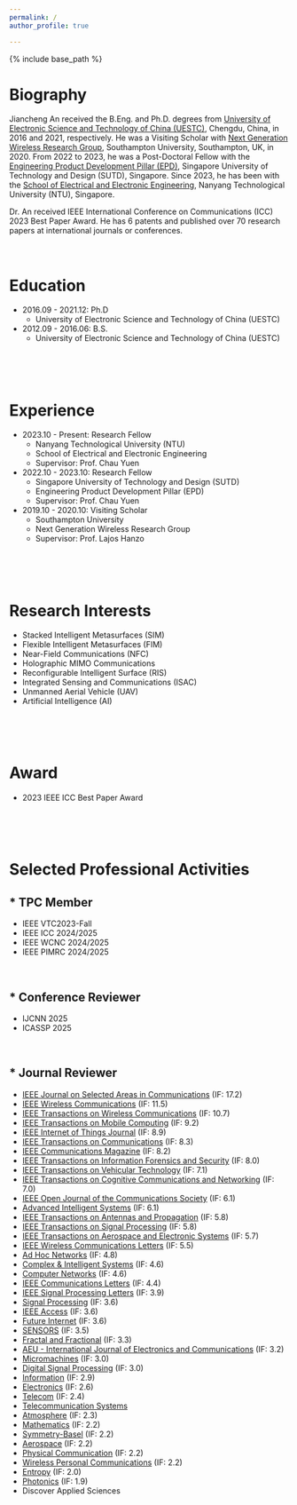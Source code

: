 ```yaml
---
permalink: /
author_profile: true

---
```


{% include base_path %}
# Biography
Jiancheng An received the B.Eng. and Ph.D. degrees from [University of Electronic Science and Technology of China (UESTC)](https://en.uestc.edu.cn/), Chengdu, China, in 2016 and 2021, respectively. He was a Visiting Scholar with [Next Generation Wireless Research Group](https://www.southampton.ac.uk/research/groups/next-generation-wireless), Southampton University, Southampton, UK, in 2020. From 2022 to 2023, he was a Post-Doctoral Fellow with the [Engineering Product Development Pillar (EPD)](https://www.sutd.edu.sg/epd), Singapore University of Technology and Design (SUTD), Singapore. Since 2023, he has been with the [School of Electrical and Electronic Engineering](https://www.ntu.edu.sg/eee/), Nanyang Technological University (NTU), Singapore.

Dr. An received IEEE International Conference on Communications (ICC) 2023 Best Paper Award. He has 6 patents and published over 70 research papers at international journals or conferences.
<br>
<br>
<br>

# Education
* 2016.09 - 2021.12: Ph.D
  * University of Electronic Science and Technology of China (UESTC)
* 2012.09 - 2016.06: B.S.
  * University of Electronic Science and Technology of China (UESTC)
<br>
<br>
<br>

# Experience
* 2023.10 - Present: Research Fellow
  * Nanyang Technological University (NTU)
  * School of Electrical and Electronic Engineering
  * Supervisor: Prof. Chau Yuen
* 2022.10 - 2023.10: Research Fellow
  * Singapore University of Technology and Design (SUTD)
  * Engineering Product Development Pillar (EPD)
  * Supervisor: Prof. Chau Yuen
* 2019.10 - 2020.10: Visiting Scholar
  * Southampton University
  * Next Generation Wireless Research Group
  * Supervisor: Prof. Lajos Hanzo
<br>
<br>
<br>

# Research Interests
* Stacked Intelligent Metasurfaces (SIM)
* Flexible Intelligent Metasurfaces (FIM)
* Near-Field Communications (NFC)
* Holographic MIMO Communications
* Reconfigurable Intelligent Surface (RIS)
* Integrated Sensing and Communications (ISAC)
* Unmanned Aerial Vehicle (UAV)
* Artificial Intelligence (AI)
<br>
<br>
<br>
  
# Award
* 2023 IEEE ICC Best Paper Award
<br>
<br>
<br>

# Selected Professional Activities
## \* TPC Member
* IEEE VTC2023-Fall
* IEEE ICC 2024/2025
* IEEE WCNC 2024/2025
* IEEE PIMRC 2024/2025
<br>

## \* Conference Reviewer 
* IJCNN 2025
* ICASSP 2025
<br>

## \* Journal Reviewer
* [IEEE Journal on Selected Areas in Communications](https://mc.manuscriptcentral.com/jsac-ieee) (IF: 17.2)
* [IEEE Wireless Communications](https://mc.manuscriptcentral.com/ieee-wcm) (IF: 11.5)
* [IEEE Transactions on Wireless Communications](https://mc.manuscriptcentral.com/twc) (IF: 10.7)
* [IEEE Transactions on Mobile Computing](https://mc.manuscriptcentral.com/tmc-cs) (IF: 9.2)
* [IEEE Internet of Things Journal](https://mc.manuscriptcentral.com/iot) (IF: 8.9)
* [IEEE Transactions on Communications](https://mc.manuscriptcentral.com/tcom) (IF: 8.3)
* [IEEE Communications Magazine](https://mc.manuscriptcentral.com/commag-ieee) (IF: 8.2)
* [IEEE Transactions on Information Forensics and Security](https://mc.manuscriptcentral.com/tifs-ieee) (IF: 8.0)
* [IEEE Transactions on Vehicular Technology](https://mc.manuscriptcentral.com/tvt-ieee) (IF: 7.1)
* [IEEE Transactions on Cognitive Communications and Networking](https://mc.manuscriptcentral.com/tccn) (IF: 7.0)
* [IEEE Open Journal of the Communications Society](https://mc.manuscriptcentral.com/oj-coms) (IF: 6.1)
* [Advanced Intelligent Systems](https://www.editorialmanager.com/advintellsyst/default2.aspx) (IF: 6.1)
* [IEEE Transactions on Antennas and Propagation](https://mc.manuscriptcentral.com/tap-ieee) (IF: 5.8)
* [IEEE Transactions on Signal Processing](https://mc.manuscriptcentral.com/tsp-ieee) (IF: 5.8)
* [IEEE Transactions on Aerospace and Electronic Systems](https://mc.manuscriptcentral.com/taes) (IF: 5.7)
* [IEEE Wireless Communications Letters](https://mc.manuscriptcentral.com/wcl) (IF: 5.5)
* [Ad Hoc Networks](https://www.editorialmanager.com/adhoc/default2.aspx) (IF: 4.8)
* [Complex & Intelligent Systems](https://www.editorialmanager.com/cais/default.aspx) (IF: 4.6)
* [Computer Networks](https://www.editorialmanager.com/comnet/Default.aspx) (IF: 4.6)
* [IEEE Communications Letters](https://mc.manuscriptcentral.com/comml-ieee) (IF: 4.4)
* [IEEE Signal Processing Letters](https://mc.manuscriptcentral.com/spl-ieee) (IF: 3.9)
* [Signal Processing](https://www.editorialmanager.com/sigpro/default.aspx) (IF: 3.6)
* [IEEE Access](https://mc.manuscriptcentral.com/ieee-access) (IF: 3.6)
* [Future Internet](https://login.mdpi.com/login?_target_path=https%3A%2F%2Fsusy.mdpi.com%2Fuser%2Flogin%3FauthAll%3Dtrue) (IF: 3.6)
* [SENSORS](https://login.mdpi.com/login?_target_path=https%3A%2F%2Fsusy.mdpi.com%2Fuser%2Flogin%3FauthAll%3Dtrue) (IF: 3.5)
* [Fractal and Fractional](https://login.mdpi.com/login?_target_path=https%3A%2F%2Fsusy.mdpi.com%2Fuser%2Flogin%3FauthAll%3Dtrue) (IF: 3.3)
* [AEU - International Journal of Electronics and Communications](https://www.editorialmanager.com/aeue/Default.aspx) (IF: 3.2)
* [Micromachines](https://login.mdpi.com/login?_target_path=https%3A%2F%2Fsusy.mdpi.com%2Fuser%2Flogin%3FauthAll%3Dtrue) (IF: 3.0)
* [Digital Signal Processing](https://www.editorialmanager.com/dsp/Default.aspx) (IF: 3.0)
* [Information](https://login.mdpi.com/login?_target_path=https%3A%2F%2Fsusy.mdpi.com%2Fuser%2Flogin%3FauthAll%3Dtrue) (IF: 2.9)
* [Electronics](https://login.mdpi.com/login?_target_path=https%3A%2F%2Fsusy.mdpi.com%2Fuser%2Flogin%3FauthAll%3Dtrue) (IF: 2.6)
* [Telecom](https://login.mdpi.com/login?_target_path=https%3A%2F%2Fsusy.mdpi.com%2Fuser%2Flogin%3FauthAll%3Dtrue) (IF: 2.4)
* [Telecommunication Systems](https://idp-personal-authenticator.springernature.com/gateway?response_type=code&redirect_uri=https%3A%2F%2Fidp.springernature.com%2Fauthed%2Fpersonal&state=7713484b-aa51-4060-8732-7a4cc2edcd3f&target_redirect_uri=https%3A%2F%2Fmy-profile.springernature.com%2F)
* [Atmosphere](https://login.mdpi.com/login?_target_path=https%3A%2F%2Fsusy.mdpi.com%2Fuser%2Flogin%3FauthAll%3Dtrue) (IF: 2.3)
* [Mathematics](https://login.mdpi.com/login?_target_path=https%3A%2F%2Fsusy.mdpi.com%2Fuser%2Flogin%3FauthAll%3Dtrue) (IF: 2.2)
* [Symmetry-Basel](https://login.mdpi.com/login?_target_path=https%3A%2F%2Fsusy.mdpi.com%2Fuser%2Flogin%3FauthAll%3Dtrue) (IF: 2.2)
* [Aerospace](https://login.mdpi.com/login?_target_path=https%3A%2F%2Fsusy.mdpi.com%2Fuser%2Flogin%3FauthAll%3Dtrue) (IF: 2.2)
* [Physical Communication](https://www.editorialmanager.com/phycom/default2.aspx) (IF: 2.2)
* [Wireless Personal Communications](https://www.editorialmanager.com/wire/default.aspx) (IF: 2.2)
* [Entropy](https://login.mdpi.com/login?_target_path=https%3A%2F%2Fsusy.mdpi.com%2Fuser%2Flogin%3FauthAll%3Dtrue) (IF: 2.0)
* [Photonics](https://login.mdpi.com/login?_target_path=https%3A%2F%2Fsusy.mdpi.com%2Fuser%2Flogin%3FauthAll%3Dtrue) (IF: 1.9)
* Discover Applied Sciences
<br>
<br>
<br>
